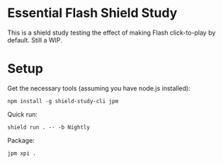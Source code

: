 # Essential Flash Shield Study

This is a shield study testing the effect of making Flash
click-to-play by default. Still a WIP.

# Setup

Get the necessary tools (assuming you have node.js installed):

```
npm install -g shield-study-cli jpm
```

Quick run:

```
shield run . -- -b Nightly
```

Package:

```
jpm xpi .
```